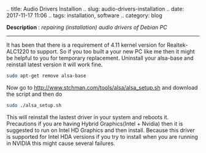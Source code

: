 .. title: Audio Drivers Installion
.. slug: audio-drivers-installation
.. date: 2017-11-17 11:06 
.. tags: installation, software
.. category: blog

**Description** : *repairing (installation) audio drivers of Debian PC*

***
<!-- TEASER_END -->

It has been that there is a requirement of 4.11 kernel version for Realtek-ALC1220 to support. So if you too built a your new PC like me then it might be helpful to you for temporary replacement. Uninstall your alsa-base and reinstall latest version it will work fine.

```sh
sudo apt-get remove alsa-base
```
Now go to http://www.stchman.com/tools/alsa/alsa_setup.sh and download the script and then do
```sh
sudo ./alsa_setup.sh
```
This will reinstall the lastest driver in your system and reboots it.
 Precautions if you are having Hybrid Graphics(Intel + Nvidia) then it is suggested to run on Intel HD Graphics and then install. Because this driver is supported for Intel HDA versions if you try to install when you are running in NVIDIA this might cause several failures.
